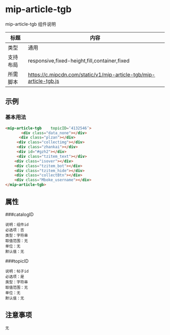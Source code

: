 # mip-article-tgb

mip-article-tgb 组件说明

标题|内容
----|----
类型|通用
支持布局|responsive,fixed-height,fill,container,fixed
所需脚本|https://c.mipcdn.com/static/v1/mip-article-tgb/mip-article-tgb.js

## 示例

### 基本用法
```html
<mip-article-tgb    topicID=‘4132546’>
       <div class="data_none"></div>
      <div class="plzan"></div>
     <div class="collectimg"></div>
     <div class="zhankai"></div>
     <div id="#gzh2"></div>
     <div class="tzitem_text"></div>
    <div class="isover"></div>
    <div class="tzitem_bot"></div>
    <div class="tzitem_hide"></div>
    <div class="collectBtn"></div>
    <div class="Mboke_username"></div>
</mip-article-tgb>
```

## 属性

###catalogID

    说明：组件id
    必选项：否
    类型：字符串
    取值范围：无
    单位：无
    默认值：无

###topicID

    说明：帖子id
    必选项：是
    类型：字符串
    取值范围：无
    单位：无
    默认值：无

## 注意事项
    无
